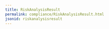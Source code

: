 ```yaml
---
title: RiskAnalysisResult
permalink: compliance/RiskAnalysisResult.html
jsonid: riskanalysisresult
---
```

